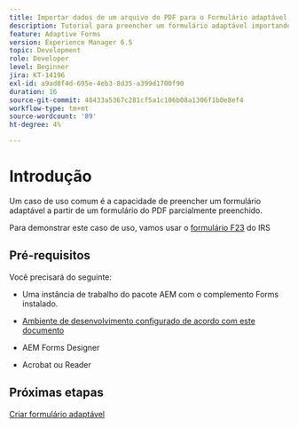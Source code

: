 ```yaml
---
title: Importar dados de um arquivo do PDF para o Formulário adaptável
description: Tutorial para preencher um formulário adaptável importando um arquivo do PDF
feature: Adaptive Forms
version: Experience Manager 6.5
topic: Development
role: Developer
level: Beginner
jira: KT-14196
exl-id: a9ad8f4d-695e-4eb3-8d35-a399d1700f90
duration: 16
source-git-commit: 48433a5367c281cf5a1c106b08a1306f1b0e8ef4
workflow-type: tm+mt
source-wordcount: '89'
ht-degree: 4%

---
```


# Introdução

Um caso de uso comum é a capacidade de preencher um formulário adaptável a partir de um formulário do PDF parcialmente preenchido.

Para demonstrar este caso de uso, vamos usar o [formulário F23](./assets/f23.pdf) do IRS

## Pré-requisitos

Você precisará do seguinte:

* Uma instância de trabalho do pacote AEM com o complemento Forms instalado.

* [Ambiente de desenvolvimento configurado de acordo com este documento](https://experienceleague.adobe.com/docs/experience-manager-learn/forms/creating-your-first-osgi-bundle/create-your-first-osgi-bundle.html?lang=pt-BR)

* AEM Forms Designer

* Acrobat ou Reader

## Próximas etapas

[Criar formulário adaptável](./create-adaptive-form.md)
